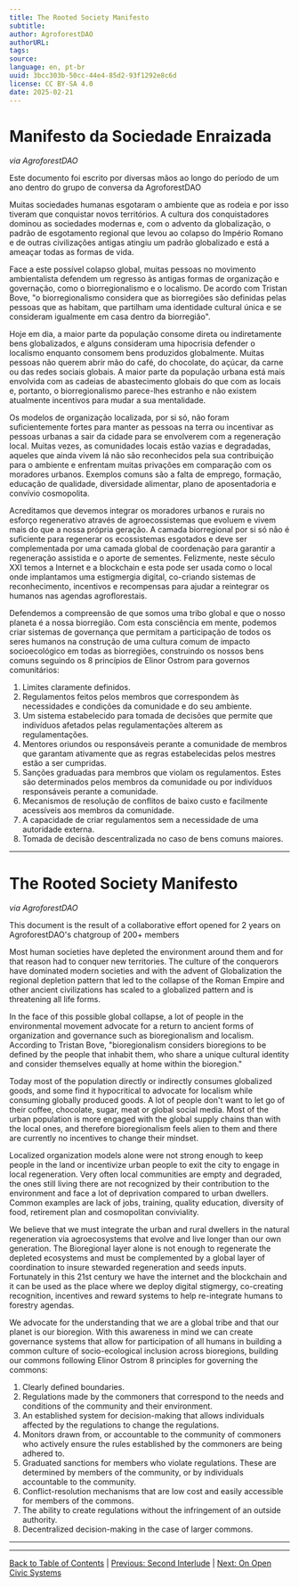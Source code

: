 ```yaml
---
title: The Rooted Society Manifesto
subtitle: 
author: AgroforestDAO
authorURL: 
tags: 
source: 
language: en, pt-br
uuid: 3bcc303b-50cc-44e4-85d2-93f1292e8c6d
license: CC BY-SA 4.0
date: 2025-02-21
---
```

# Manifesto da Sociedade Enraizada

_via AgroforestDAO_

Este documento foi escrito por diversas mãos ao longo do período de um ano dentro do grupo de conversa da AgroforestDAO

Muitas sociedades humanas esgotaram o ambiente que as rodeia e por isso tiveram que conquistar novos territórios. A cultura dos conquistadores dominou as sociedades modernas e, com o advento da globalização, o padrão de esgotamento regional que levou ao colapso do Império Romano e de outras civilizações antigas atingiu um padrão globalizado e está a ameaçar todas as formas de vida.

Face a este possível colapso global, muitas pessoas no movimento ambientalista defendem um regresso às antigas formas de organização e governação, como o biorregionalismo e o localismo. De acordo com Tristan Bove, "o biorregionalismo considera que as biorregiões são definidas pelas pessoas que as habitam, que partilham uma identidade cultural única e se consideram igualmente em casa dentro da biorregião".

Hoje em dia, a maior parte da população consome direta ou indiretamente bens globalizados, e alguns consideram uma hipocrisia defender o localismo enquanto consomem bens produzidos globalmente. Muitas pessoas não querem abrir mão do café, do chocolate, do açúcar, da carne ou das redes sociais globais. A maior parte da população urbana está mais envolvida com as cadeias de abastecimento globais do que com as locais e, portanto, o biorregionalismo parece-lhes estranho e não existem atualmente incentivos para mudar a sua mentalidade.

Os modelos de organização localizada, por si só, não foram suficientemente fortes para manter as pessoas na terra ou incentivar as pessoas urbanas a sair da cidade para se envolverem com a regeneração local. Muitas vezes, as comunidades locais estão vazias e degradadas, aqueles que ainda vivem lá não são reconhecidos pela sua contribuição para o ambiente e enfrentam muitas privações em comparação com os moradores urbanos. Exemplos comuns são a falta de emprego, formação, educação de qualidade, diversidade alimentar, plano de aposentadoria e convívio cosmopolita.

Acreditamos que devemos integrar os moradores urbanos e rurais no esforço regenerativo através de agroecossistemas que evoluem e vivem mais do que a nossa própria geração. A camada biorregional por si só não é suficiente para regenerar os ecossistemas esgotados e deve ser complementada por uma camada global de coordenação para garantir a regeneração assistida e o aporte de sementes. Felizmente, neste século XXI temos a Internet e a blockchain e esta pode ser usada como o local onde implantamos uma estigmergia digital, co-criando sistemas de reconhecimento, incentivos e recompensas para ajudar a reintegrar os humanos nas agendas agroflorestais.

Defendemos a compreensão de que somos uma tribo global e que o nosso planeta é a nossa biorregião. Com esta consciência em mente, podemos criar sistemas de governança que permitam a participação de todos os seres humanos na construção de uma cultura comum de impacto socioecológico em todas as biorregiões, construindo os nossos bens comuns seguindo os 8 princípios de Elinor Ostrom para governos comunitários:

1. Limites claramente definidos.
2. Regulamentos feitos pelos membros que correspondem às necessidades e condições da comunidade e do seu ambiente.
3. Um sistema estabelecido para tomada de decisões que permite que indivíduos afetados pelas regulamentações alterem as regulamentações.
4. Mentores oriundos ou responsáveis perante a comunidade de membros que garantam ativamente que as regras estabelecidas pelos mestres estão a ser cumpridas.
5. Sanções graduadas para membros que violam os regulamentos. Estes são determinados pelos membros da comunidade ou por indivíduos responsáveis perante a comunidade.
6. Mecanismos de resolução de conflitos de baixo custo e facilmente acessíveis aos membros da comunidade.
7. A capacidade de criar regulamentos sem a necessidade de uma autoridade externa.
8. Tomada de decisão descentralizada no caso de bens comuns maiores.

---

# The Rooted Society Manifesto

_via AgroforestDAO_

This document is the result of a collaborative effort opened for 2 years on AgroforestDAO's chatgroup of 200+ members

Most human societies have depleted the environment around them and for that reason had to conquer new territories. The culture of the conquerors have dominated modern societies and with the advent of Globalization the regional depletion pattern that led to the collapse of the Roman Empire and other ancient civilizations has scaled to a globalized pattern and is threatening all life forms.

In the face of this possible global collapse, a lot of people in the environmental movement advocate for a return to ancient forms of organization and governance such as bioregionalism and localism. According to Tristan Bove, "bioregionalism considers bioregions to be defined by the people that inhabit them, who share a unique cultural identity and consider themselves equally at home within the bioregion."

Today most of the population directly or indirectly consumes globalized goods, and some find it hypocritical to advocate for localism while consuming globally produced goods. A lot of people don't want to let go of their coffee, chocolate, sugar, meat or global social media. Most of the urban population is more engaged with the global supply chains than with the local ones, and therefore bioregionalism feels alien to them and there are currently no incentives to change their mindset.

Localized organization models alone were not strong enough to keep people in the land or incentivize urban people to exit the city to engage in local regeneration. Very often local communities are empty and degraded, the ones still living there are not recognized by their contribution to the environment and face a lot of deprivation compared to urban dwellers. Common examples are lack of jobs, training, quality education, diversity of food, retirement plan and cosmopolitan conviviality.

We believe that we must integrate the urban and rural dwellers in the natural regeneration via agroecosystems that evolve and live longer than our own generation. The Bioregional layer alone is not enough to regenerate the depleted ecosystems and must be complemented by a global layer of coordination to insure stewarded regeneration and seeds inputs. Fortunately in this 21st century we have the internet and the blockchain and it can be used as the place where we deploy digital stigmergy, co-creating recognition, incentives and reward systems to help re-integrate humans to forestry agendas.

We advocate for the understanding that we are a global tribe and that our planet is our bioregion. With this awareness in mind we can create governance systems that allow for participation of all humans in building a common culture of socio-ecological inclusion across bioregions, building our commons following Elinor Ostrom 8 principles for governing the commons:

1. Clearly defined boundaries.
2. Regulations made by the commoners that correspond to the needs and conditions of the community and their environment.
3. An established system for decision-making that allows individuals affected by the regulations to change the regulations.
4. Monitors drawn from, or accountable to the community of commoners who actively ensure the rules established by the commoners are being adhered to.
5. Graduated sanctions for members who violate regulations. These are determined by members of the community, or by individuals accountable to the community.
6. Conflict-resolution mechanisms that are low cost and easily accessible for members of the commons.
7. The ability to create regulations without the infringement of an outside authority.
8. Decentralized decision-making in the case of larger commons.

---

---

[Back to Table of Contents](https://claude.ai/chat/ethereum-localism-toc) | [Previous: Second Interlude](https://claude.ai/chat/ethereum-localism-interlude-2) | [Next: On Open Civic Systems](https://claude.ai/chat/ethereum-localism-open-civics)